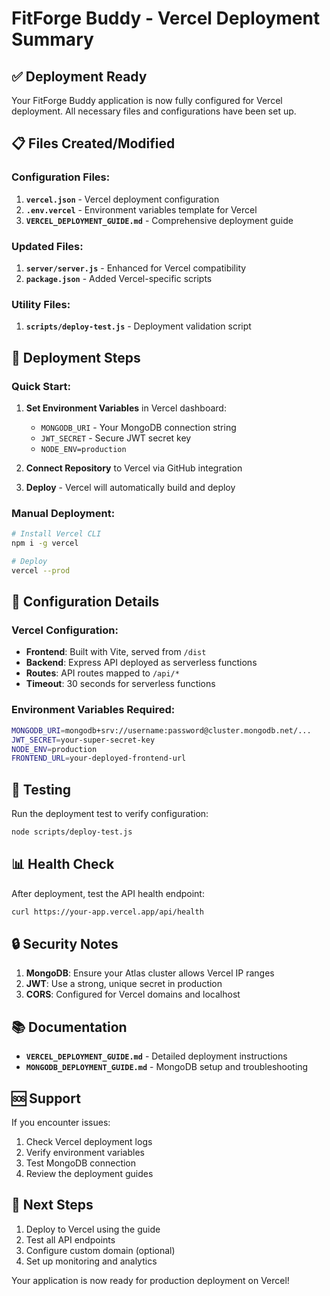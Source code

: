 # FitForge Buddy - Vercel Deployment Summary

## ✅ Deployment Ready

Your FitForge Buddy application is now fully configured for Vercel deployment. All necessary files and configurations have been set up.

## 📋 Files Created/Modified

### Configuration Files:
1. **`vercel.json`** - Vercel deployment configuration
2. **`.env.vercel`** - Environment variables template for Vercel
3. **`VERCEL_DEPLOYMENT_GUIDE.md`** - Comprehensive deployment guide

### Updated Files:
1. **`server/server.js`** - Enhanced for Vercel compatibility
2. **`package.json`** - Added Vercel-specific scripts

### Utility Files:
1. **`scripts/deploy-test.js`** - Deployment validation script

## 🚀 Deployment Steps

### Quick Start:
1. **Set Environment Variables** in Vercel dashboard:
   - `MONGODB_URI` - Your MongoDB connection string
   - `JWT_SECRET` - Secure JWT secret key
   - `NODE_ENV=production`

2. **Connect Repository** to Vercel via GitHub integration

3. **Deploy** - Vercel will automatically build and deploy

### Manual Deployment:
```bash
# Install Vercel CLI
npm i -g vercel

# Deploy
vercel --prod
```

## 🔧 Configuration Details

### Vercel Configuration:
- **Frontend**: Built with Vite, served from `/dist`
- **Backend**: Express API deployed as serverless functions
- **Routes**: API routes mapped to `/api/*`
- **Timeout**: 30 seconds for serverless functions

### Environment Variables Required:
```bash
MONGODB_URI=mongodb+srv://username:password@cluster.mongodb.net/...
JWT_SECRET=your-super-secret-key
NODE_ENV=production
FRONTEND_URL=your-deployed-frontend-url
```

## 🧪 Testing

Run the deployment test to verify configuration:
```bash
node scripts/deploy-test.js
```

## 📊 Health Check

After deployment, test the API health endpoint:
```bash
curl https://your-app.vercel.app/api/health
```

## 🔒 Security Notes

1. **MongoDB**: Ensure your Atlas cluster allows Vercel IP ranges
2. **JWT**: Use a strong, unique secret in production
3. **CORS**: Configured for Vercel domains and localhost

## 📚 Documentation

- **`VERCEL_DEPLOYMENT_GUIDE.md`** - Detailed deployment instructions
- **`MONGODB_DEPLOYMENT_GUIDE.md`** - MongoDB setup and troubleshooting

## 🆘 Support

If you encounter issues:
1. Check Vercel deployment logs
2. Verify environment variables
3. Test MongoDB connection
4. Review the deployment guides

## 🎯 Next Steps

1. Deploy to Vercel using the guide
2. Test all API endpoints
3. Configure custom domain (optional)
4. Set up monitoring and analytics

Your application is now ready for production deployment on Vercel!
